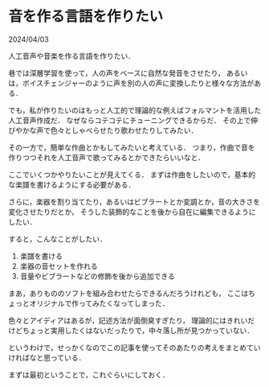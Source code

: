 音を作る言語を作りたい
====

2024/04/03

人工音声や音楽を作る言語を作りたい．

巷では深層学習を使って，人の声をベースに自然な発音をさせたり，
あるいは，ボイスチェンジャーのように声を別の人の声に変換したりと様々な方法がある．

でも，私が作りたいのはもっと人工的で理論的な例えばフォルマントを活用した人工音声作成だ．
なぜならコテコテにチューニングできるからだ．
その上で伸びやかな声で色々としゃべらせたり歌わせたりしてみたい．

その一方で，簡単な作曲とかもしてみたいと考えている．
つまり，作曲で音を作りつつそれを人工音声で歌ってみるとかできたらいいなと．

ここでいくつかやりたいことが見えてくる．
まずは作曲をしたいので，基本的な楽譜を書けるようにする必要がある．

さらに，楽器を割り当てたり，あるいはビブラートとか変調とか，音の大きさを変化させたりだとか，
そうした装飾的なことを後から自在に編集できるようにしたい．

すると，こんなことがしたい．


1. 楽譜を書ける
2. 楽器の音セットを作れる
3. 音量やビブラートなどの修飾を後から追加できる

まあ，ありもののソフトを組み合わせたらできるんだろうけれども，
ここはちょっとオリジナルで作ってみたくなってしまった．

色々とアイディアはあるが，記述方法が面倒臭すぎたり，
理論的にはきれいだけどちょっと実用したくはないだったりで，中々落し所が見つかっていない．

というわけで，せっかくなのでこの記事を使ってそのあたりの考えをまとめていければなと思っている．

まずは最初ということで，これぐらいにしておく．


